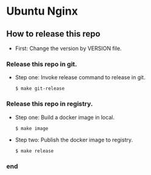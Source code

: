 # Ubuntu Nginx

## How to release this repo

* First: Change the version by VERSION file.

### Release this repo in git.

* Step one: Invoke release command to release in git.

  ```
  $ make git-release
  ```

### Release this repo in registry.

* Step one: Build a docker image in local.

  ```
  $ make image
  ```

* Step two: Publish the docker image to registry.

  ```
  $ make release
  ```

### end
